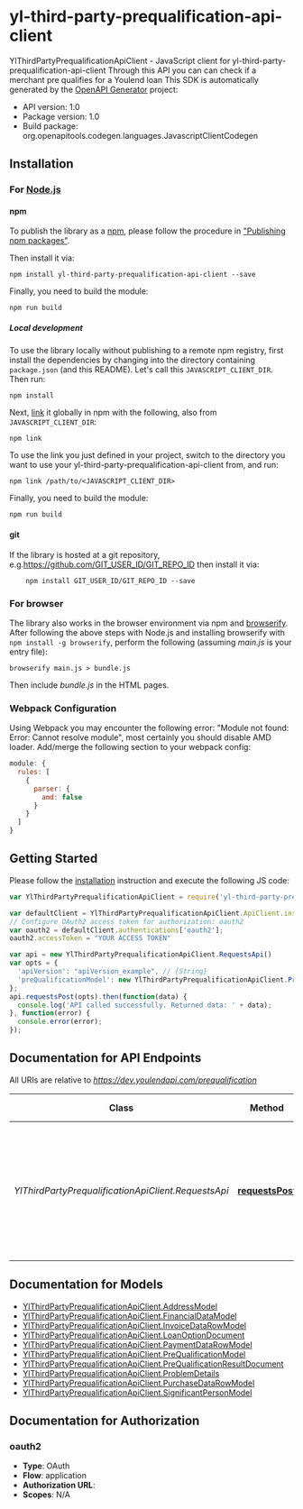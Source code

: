 # yl-third-party-prequalification-api-client

YlThirdPartyPrequalificationApiClient - JavaScript client for yl-third-party-prequalification-api-client
Through this API you can can check if a merchant pre qualifies for a Youlend loan
This SDK is automatically generated by the [OpenAPI Generator](https://openapi-generator.tech) project:

- API version: 1.0
- Package version: 1.0
- Build package: org.openapitools.codegen.languages.JavascriptClientCodegen

## Installation

### For [Node.js](https://nodejs.org/)

#### npm

To publish the library as a [npm](https://www.npmjs.com/), please follow the procedure in ["Publishing npm packages"](https://docs.npmjs.com/getting-started/publishing-npm-packages).

Then install it via:

```shell
npm install yl-third-party-prequalification-api-client --save
```

Finally, you need to build the module:

```shell
npm run build
```

##### Local development

To use the library locally without publishing to a remote npm registry, first install the dependencies by changing into the directory containing `package.json` (and this README). Let's call this `JAVASCRIPT_CLIENT_DIR`. Then run:

```shell
npm install
```

Next, [link](https://docs.npmjs.com/cli/link) it globally in npm with the following, also from `JAVASCRIPT_CLIENT_DIR`:

```shell
npm link
```

To use the link you just defined in your project, switch to the directory you want to use your yl-third-party-prequalification-api-client from, and run:

```shell
npm link /path/to/<JAVASCRIPT_CLIENT_DIR>
```

Finally, you need to build the module:

```shell
npm run build
```

#### git

If the library is hosted at a git repository, e.g.https://github.com/GIT_USER_ID/GIT_REPO_ID
then install it via:

```shell
    npm install GIT_USER_ID/GIT_REPO_ID --save
```

### For browser

The library also works in the browser environment via npm and [browserify](http://browserify.org/). After following
the above steps with Node.js and installing browserify with `npm install -g browserify`,
perform the following (assuming *main.js* is your entry file):

```shell
browserify main.js > bundle.js
```

Then include *bundle.js* in the HTML pages.

### Webpack Configuration

Using Webpack you may encounter the following error: "Module not found: Error:
Cannot resolve module", most certainly you should disable AMD loader. Add/merge
the following section to your webpack config:

```javascript
module: {
  rules: [
    {
      parser: {
        amd: false
      }
    }
  ]
}
```

## Getting Started

Please follow the [installation](#installation) instruction and execute the following JS code:

```javascript
var YlThirdPartyPrequalificationApiClient = require('yl-third-party-prequalification-api-client');

var defaultClient = YlThirdPartyPrequalificationApiClient.ApiClient.instance;
// Configure OAuth2 access token for authorization: oauth2
var oauth2 = defaultClient.authentications['oauth2'];
oauth2.accessToken = "YOUR ACCESS TOKEN"

var api = new YlThirdPartyPrequalificationApiClient.RequestsApi()
var opts = {
  'apiVersion': "apiVersion_example", // {String} 
  'preQualificationModel': new YlThirdPartyPrequalificationApiClient.PreQualificationModel() // {PreQualificationModel} 
};
api.requestsPost(opts).then(function(data) {
  console.log('API called successfully. Returned data: ' + data);
}, function(error) {
  console.error(error);
});


```

## Documentation for API Endpoints

All URIs are relative to *https://dev.youlendapi.com/prequalification*

Class | Method | HTTP request | Description
------------ | ------------- | ------------- | -------------
*YlThirdPartyPrequalificationApiClient.RequestsApi* | [**requestsPost**](docs/RequestsApi.md#requestsPost) | **POST** /Requests | Initiates a prequalification of a merchant for a loan. It will use as much data as it can to do the analysis  so the more data provided the more accurate the result


## Documentation for Models

 - [YlThirdPartyPrequalificationApiClient.AddressModel](docs/AddressModel.md)
 - [YlThirdPartyPrequalificationApiClient.FinancialDataModel](docs/FinancialDataModel.md)
 - [YlThirdPartyPrequalificationApiClient.InvoiceDataRowModel](docs/InvoiceDataRowModel.md)
 - [YlThirdPartyPrequalificationApiClient.LoanOptionDocument](docs/LoanOptionDocument.md)
 - [YlThirdPartyPrequalificationApiClient.PaymentDataRowModel](docs/PaymentDataRowModel.md)
 - [YlThirdPartyPrequalificationApiClient.PreQualificationModel](docs/PreQualificationModel.md)
 - [YlThirdPartyPrequalificationApiClient.PreQualificationResultDocument](docs/PreQualificationResultDocument.md)
 - [YlThirdPartyPrequalificationApiClient.ProblemDetails](docs/ProblemDetails.md)
 - [YlThirdPartyPrequalificationApiClient.PurchaseDataRowModel](docs/PurchaseDataRowModel.md)
 - [YlThirdPartyPrequalificationApiClient.SignificantPersonModel](docs/SignificantPersonModel.md)


## Documentation for Authorization



### oauth2


- **Type**: OAuth
- **Flow**: application
- **Authorization URL**: 
- **Scopes**: N/A

